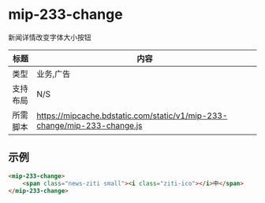 # mip-233-change

新闻详情改变字体大小按钮

标题|内容
----|----
类型|业务,广告
支持布局|N/S
所需脚本|https://mipcache.bdstatic.com/static/v1/mip-233-change/mip-233-change.js

## 示例

``` html
<mip-233-change>
    <span class="news-ziti small"><i class="ziti-ico"></i>中</span>
</mip-233-change>
```
